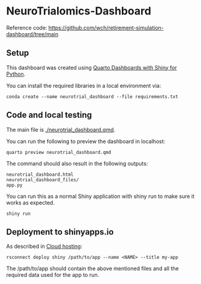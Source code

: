 # NeuroTrialomics-Dashboard

Reference code: https://github.com/wch/retirement-simulation-dashboard/tree/main

## Setup 

This dashboard was created using [Quarto Dashboards with Shiny for Python](https://quarto.org/docs/dashboards/interactivity/shiny-python/index.html).

You can install the required libraries in a local environment via:
```
conda create --name neurotrial_dashboard --file requirements.txt
```

## Code and local testing

The main file is [./neurotrial_dashboard.qmd](./neurotrial_dashboard.qmd).

You can run the following to preview the dashboard in localhost:
```
quarto preview neurotrial_dashboard.qmd
```

The command should also result in the following outputs:

```
neurotrial_dashboard.html
neurotrial_dashboard_files/
app.py
```

You can run this as a normal Shiny application with shiny run to make sure it works as expected.
```
shiny run
```

## Deployment to shinyapps.io

As described in [Cloud hosting](https://shiny.posit.co/py/docs/deploy-cloud.html):

```
rsconnect deploy shiny /path/to/app --name <NAME> --title my-app
```

The /path/to/app should contain the above mentioned files and all the required data used for the app to run.
